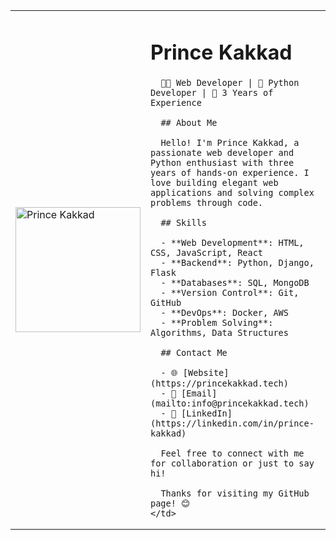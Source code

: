 <table>
  <tr>
    <td><img src="https://princekakkad.tech/images/author-1.jpg" alt="Prince Kakkad" width="200"></td>
    <td>
      <h1>Prince Kakkad</h1>

      👨‍💻 Web Developer | 🐍 Python Developer | 💼 3 Years of Experience

      ## About Me

      Hello! I'm Prince Kakkad, a passionate web developer and Python enthusiast with three years of hands-on experience. I love building elegant web applications and solving complex problems through code.

      ## Skills

      - **Web Development**: HTML, CSS, JavaScript, React
      - **Backend**: Python, Django, Flask
      - **Databases**: SQL, MongoDB
      - **Version Control**: Git, GitHub
      - **DevOps**: Docker, AWS
      - **Problem Solving**: Algorithms, Data Structures

      ## Contact Me

      - 🌐 [Website](https://princekakkad.tech)
      - 📧 [Email](mailto:info@princekakkad.tech)
      - 💼 [LinkedIn](https://linkedin.com/in/prince-kakkad)

      Feel free to connect with me for collaboration or just to say hi!

      Thanks for visiting my GitHub page! 😊
    </td>
  </tr>
</table>
